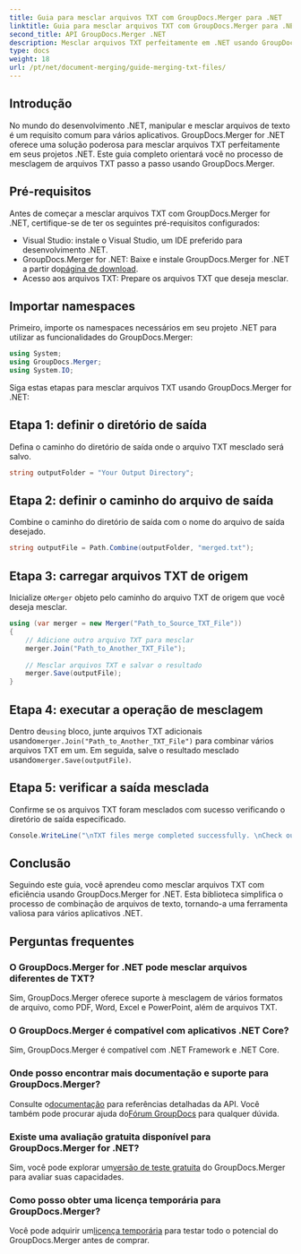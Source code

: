 ```yaml
---
title: Guia para mesclar arquivos TXT com GroupDocs.Merger para .NET
linktitle: Guia para mesclar arquivos TXT com GroupDocs.Merger para .NET
second_title: API GroupDocs.Merger .NET
description: Mesclar arquivos TXT perfeitamente em .NET usando GroupDocs.Merger. Guia passo a passo para desenvolvedores. Documentação e suporte disponíveis.
type: docs
weight: 18
url: /pt/net/document-merging/guide-merging-txt-files/
---
```

## Introdução
No mundo do desenvolvimento .NET, manipular e mesclar arquivos de texto é um requisito comum para vários aplicativos. GroupDocs.Merger for .NET oferece uma solução poderosa para mesclar arquivos TXT perfeitamente em seus projetos .NET. Este guia completo orientará você no processo de mesclagem de arquivos TXT passo a passo usando GroupDocs.Merger.
## Pré-requisitos
Antes de começar a mesclar arquivos TXT com GroupDocs.Merger for .NET, certifique-se de ter os seguintes pré-requisitos configurados:
- Visual Studio: instale o Visual Studio, um IDE preferido para desenvolvimento .NET.
-  GroupDocs.Merger for .NET: Baixe e instale GroupDocs.Merger for .NET a partir do[página de download](https://releases.groupdocs.com/merger/net/).
- Acesso aos arquivos TXT: Prepare os arquivos TXT que deseja mesclar.

## Importar namespaces
Primeiro, importe os namespaces necessários em seu projeto .NET para utilizar as funcionalidades do GroupDocs.Merger:
```csharp
using System; 
using GroupDocs.Merger;
using System.IO;
```

Siga estas etapas para mesclar arquivos TXT usando GroupDocs.Merger for .NET:
## Etapa 1: definir o diretório de saída
Defina o caminho do diretório de saída onde o arquivo TXT mesclado será salvo.
```csharp
string outputFolder = "Your Output Directory";
```
## Etapa 2: definir o caminho do arquivo de saída
Combine o caminho do diretório de saída com o nome do arquivo de saída desejado.
```csharp
string outputFile = Path.Combine(outputFolder, "merged.txt");
```
## Etapa 3: carregar arquivos TXT de origem
 Inicialize o`Merger` objeto pelo caminho do arquivo TXT de origem que você deseja mesclar.
```csharp
using (var merger = new Merger("Path_to_Source_TXT_File"))
{
    // Adicione outro arquivo TXT para mesclar
    merger.Join("Path_to_Another_TXT_File");
    
    // Mesclar arquivos TXT e salvar o resultado
    merger.Save(outputFile);
}
```
## Etapa 4: executar a operação de mesclagem
 Dentro de`using` bloco, junte arquivos TXT adicionais usando`merger.Join("Path_to_Another_TXT_File")` para combinar vários arquivos TXT em um. Em seguida, salve o resultado mesclado usando`merger.Save(outputFile)`.
## Etapa 5: verificar a saída mesclada
Confirme se os arquivos TXT foram mesclados com sucesso verificando o diretório de saída especificado.
```csharp
Console.WriteLine("\nTXT files merge completed successfully. \nCheck output in {0}", outputFolder);
```

## Conclusão
Seguindo este guia, você aprendeu como mesclar arquivos TXT com eficiência usando GroupDocs.Merger for .NET. Esta biblioteca simplifica o processo de combinação de arquivos de texto, tornando-a uma ferramenta valiosa para vários aplicativos .NET.

## Perguntas frequentes
### O GroupDocs.Merger for .NET pode mesclar arquivos diferentes de TXT?
Sim, GroupDocs.Merger oferece suporte à mesclagem de vários formatos de arquivo, como PDF, Word, Excel e PowerPoint, além de arquivos TXT.
### O GroupDocs.Merger é compatível com aplicativos .NET Core?
Sim, GroupDocs.Merger é compatível com .NET Framework e .NET Core.
### Onde posso encontrar mais documentação e suporte para GroupDocs.Merger?
 Consulte o[documentação](https://reference.groupdocs.com/merger/net/) para referências detalhadas da API. Você também pode procurar ajuda do[Fórum GroupDocs](https://forum.groupdocs.com/c/merger/32) para qualquer dúvida.
### Existe uma avaliação gratuita disponível para GroupDocs.Merger for .NET?
 Sim, você pode explorar um[versão de teste gratuita](https://releases.groupdocs.com/) do GroupDocs.Merger para avaliar suas capacidades.
### Como posso obter uma licença temporária para GroupDocs.Merger?
 Você pode adquirir um[licença temporária](https://purchase.groupdocs.com/temporary-license/) para testar todo o potencial do GroupDocs.Merger antes de comprar.